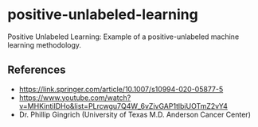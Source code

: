 # positive-unlabeled-learning
Positive Unlabeled Learning: Example of a positive-unlabeled machine learning methodology.

## References
- https://link.springer.com/article/10.1007/s10994-020-05877-5
- https://www.youtube.com/watch?v=MHKintiIDHo&list=PLrcwgu7Q4W_6vZjvGAP1tlbiUOTmZ2vY4
- Dr. Phillip Gingrich (University of Texas M.D. Anderson Cancer Center)